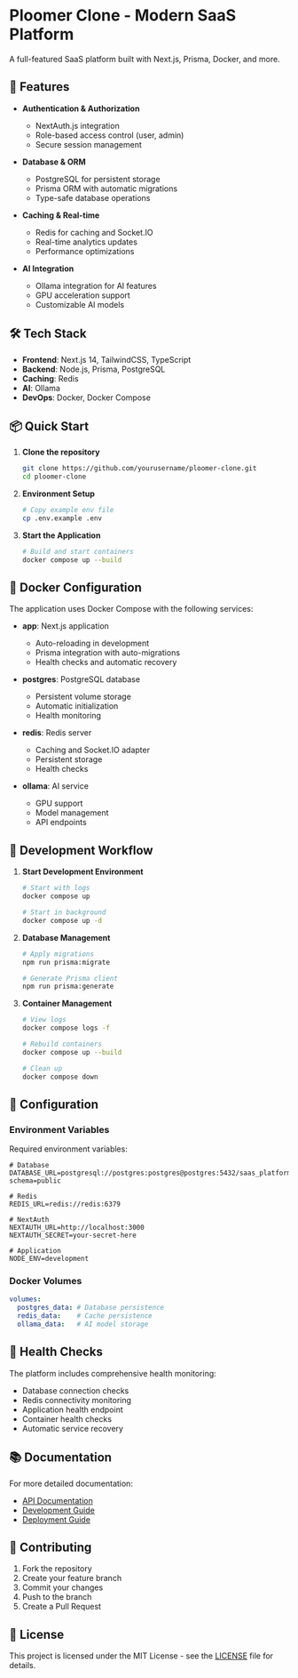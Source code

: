 # Ploomer Clone - Modern SaaS Platform

A full-featured SaaS platform built with Next.js, Prisma, Docker, and more.

## 🚀 Features

- **Authentication & Authorization**
  - NextAuth.js integration
  - Role-based access control (user, admin)
  - Secure session management

- **Database & ORM**
  - PostgreSQL for persistent storage
  - Prisma ORM with automatic migrations
  - Type-safe database operations

- **Caching & Real-time**
  - Redis for caching and Socket.IO
  - Real-time analytics updates
  - Performance optimizations

- **AI Integration**
  - Ollama integration for AI features
  - GPU acceleration support
  - Customizable AI models

## 🛠 Tech Stack

- **Frontend**: Next.js 14, TailwindCSS, TypeScript
- **Backend**: Node.js, Prisma, PostgreSQL
- **Caching**: Redis
- **AI**: Ollama
- **DevOps**: Docker, Docker Compose

## 📦 Quick Start

1. **Clone the repository**
   ```bash
   git clone https://github.com/yourusername/ploomer-clone.git
   cd ploomer-clone
   ```

2. **Environment Setup**
   ```bash
   # Copy example env file
   cp .env.example .env
   ```

3. **Start the Application**
   ```bash
   # Build and start containers
   docker compose up --build
   ```

## 🐳 Docker Configuration

The application uses Docker Compose with the following services:

- **app**: Next.js application
  - Auto-reloading in development
  - Prisma integration with auto-migrations
  - Health checks and automatic recovery

- **postgres**: PostgreSQL database
  - Persistent volume storage
  - Automatic initialization
  - Health monitoring

- **redis**: Redis server
  - Caching and Socket.IO adapter
  - Persistent storage
  - Health checks

- **ollama**: AI service
  - GPU support
  - Model management
  - API endpoints

## 🔄 Development Workflow

1. **Start Development Environment**
   ```bash
   # Start with logs
   docker compose up

   # Start in background
   docker compose up -d
   ```

2. **Database Management**
   ```bash
   # Apply migrations
   npm run prisma:migrate

   # Generate Prisma client
   npm run prisma:generate
   ```

3. **Container Management**
   ```bash
   # View logs
   docker compose logs -f

   # Rebuild containers
   docker compose up --build

   # Clean up
   docker compose down
   ```

## 🔧 Configuration

### Environment Variables

Required environment variables:
```env
# Database
DATABASE_URL=postgresql://postgres:postgres@postgres:5432/saas_platform?schema=public

# Redis
REDIS_URL=redis://redis:6379

# NextAuth
NEXTAUTH_URL=http://localhost:3000
NEXTAUTH_SECRET=your-secret-here

# Application
NODE_ENV=development
```

### Docker Volumes

```yaml
volumes:
  postgres_data: # Database persistence
  redis_data:    # Cache persistence
  ollama_data:   # AI model storage
```

## 🚨 Health Checks

The platform includes comprehensive health monitoring:

- Database connection checks
- Redis connectivity monitoring
- Application health endpoint
- Container health checks
- Automatic service recovery

## 📚 Documentation

For more detailed documentation:
- [API Documentation](docs/api.md)
- [Development Guide](docs/development.md)
- [Deployment Guide](docs/deployment.md)

## 🤝 Contributing

1. Fork the repository
2. Create your feature branch
3. Commit your changes
4. Push to the branch
5. Create a Pull Request

## 📄 License

This project is licensed under the MIT License - see the [LICENSE](LICENSE) file for details.